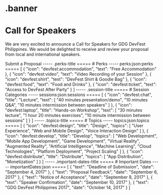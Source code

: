 .banner
=====
# Call for Speakers

We are very excited to announce a Call for Speakers for GDG DevFest Philippines. We would be delighted to receive and review your proposal from local and international speakers.

<devfest-button target="_blank" href="https://goo.gl/SibpuX">
  Submit a Proposal
</devfest-button>
-----
.perks-title
=====
# Perks
-----
perks:json:perks
=====
[
  {
    "icon": "devfest:accommodation",
    "text": "Free Accommodation"
  },
  {
    "icon": "devfest:video",
    "text": "Video Recording of your Session"
  },
  {
    "icon": "devfest:shirt",
    "text": "DevFest Shirt & Goodie Bag"
  },
  {
    "icon": "devfest:food",
    "text": "Food and Drinks"
  },
  {
    "icon": "devfest:ticket",
    "text": "Access to DevFest After Party"
  }
]
-----
.session-title
=====
# Session Categories
-----
sessions:json:sessions
=====
[
  {
    "icon": "devfest:chat",
    "title": "Lecture",
    "text": [
      "40 minutes presentation/demo",
      "10 minutes Q&A",
      "10 minutes intermission between speakers"
    ]
  },
  {
    "icon": "devfest:laptop",
    "title": "Hands-on Workshop",
    "text": [
      "30 minutes lecture",
      "1 hour 20 minutes exercises",
      "10 minute intermission between sessions"
    ]
  }
]
-----
.topics-title
=====
# Topics
-----
topics:json:topics
=====
[
  {
    "icon": "devfest:design",
    "title": "Design",
    "topics": [
      "User Experience",
      "Web and Mobile Design",
      "Voice Interaction Design"
    ]
  },
  {
    "icon": "devfest:develop",
    "title": "Develop",
    "topics": [
      "Web Development",
      "Mobile App Development",
      "Game Development",
      "Virtual Reality",
      "Augmented Reality",
      "Artificial Intelligence",
      "Machine Learning",
      "Cloud Technologies",
      "Platform Deployment",
      "Project Scaling"
    ]
  },
  {
    "icon": "devfest:distribute",
    "title": "Distribute",
    "topics": [
      "App Distribution",
      "Monetization"
    ]
  }
]
-----
.important-dates-title
=====
# Important Dates
-----
importantDates:json
=====
[
  {
    "text": "Deadline of Submission",
    "date": "September 4, 2017"
  },
  {
    "text": "Proposal Feedback",
    "date": "September 6, 2017"
  },
  {
    "text": "Notice of Acceptance",
    "date": "September 8, 2017"
  },
  {
    "text": "Speaker Confirmation",
    "date": "September 10, 2017"
  },
  {
    "text": "GDG DevFest Philippines 2017",
    "date": "October 14, 2017"
  }
]
